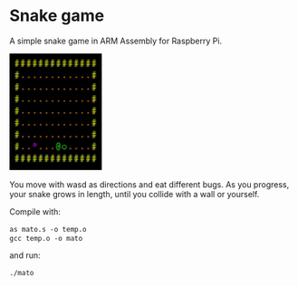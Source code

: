 # Snake game
A simple snake game in ARM Assembly for Raspberry Pi.

![Snake game](https://github.com/haperofi/asm_snake/blob/main/giffed_snake.gif)

You move with wasd as directions and eat different bugs. As you progress, your snake grows
in length, until you collide with a wall or yourself.

Compile with:
```
as mato.s -o temp.o
gcc temp.o -o mato
```
and run:
```
./mato
```
